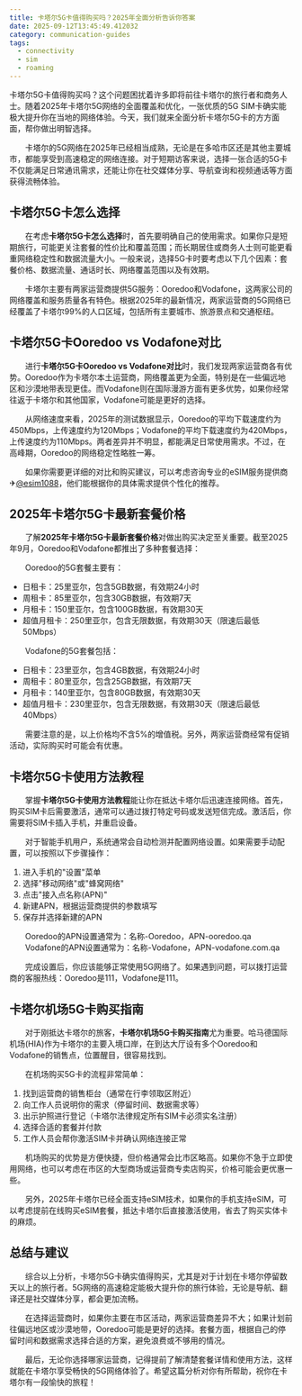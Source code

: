 ```yaml
---
title: 卡塔尔5G卡值得购买吗？2025年全面分析告诉你答案
date: 2025-09-12T13:45:49.412032
category: communication-guides
tags:
  - connectivity
  - sim
  - roaming
---
```


卡塔尔5G卡值得购买吗？这个问题困扰着许多即将前往卡塔尔的旅行者和商务人士。随着2025年卡塔尔5G网络的全面覆盖和优化，一张优质的5G SIM卡确实能极大提升你在当地的网络体验。今天，我们就来全面分析卡塔尔5G卡的方方面面，帮你做出明智选择。

　　卡塔尔的5G网络在2025年已经相当成熟，无论是在多哈市区还是其他主要城市，都能享受到高速稳定的网络连接。对于短期访客来说，选择一张合适的5G卡不仅能满足日常通讯需求，还能让你在社交媒体分享、导航查询和视频通话等方面获得流畅体验。

## 卡塔尔5G卡怎么选择

　　在考虑**卡塔尔5G卡怎么选择**时，首先要明确自己的使用需求。如果你只是短期旅行，可能更关注套餐的性价比和覆盖范围；而长期居住或商务人士则可能更看重网络稳定性和数据流量大小。一般来说，选择5G卡时要考虑以下几个因素：套餐价格、数据流量、通话时长、网络覆盖范围以及有效期。

　　卡塔尔主要有两家运营商提供5G服务：Ooredoo和Vodafone，这两家公司的网络覆盖和服务质量各有特色。根据2025年的最新情况，两家运营商的5G网络已经覆盖了卡塔尔99%的人口区域，包括所有主要城市、旅游景点和交通枢纽。

## 卡塔尔5G卡Ooredoo vs Vodafone对比

　　进行**卡塔尔5G卡Ooredoo vs Vodafone对比**时，我们发现两家运营商各有优势。Ooredoo作为卡塔尔本土运营商，网络覆盖更为全面，特别是在一些偏远地区和沙漠地带表现更佳。而Vodafone则在国际漫游方面有更多优势，如果你经常往返于卡塔尔和其他国家，Vodafone可能是更好的选择。

　　从网络速度来看，2025年的测试数据显示，Ooredoo的平均下载速度约为450Mbps，上传速度约为120Mbps；Vodafone的平均下载速度约为420Mbps，上传速度约为110Mbps。两者差异并不明显，都能满足日常使用需求。不过，在高峰期，Ooredoo的网络稳定性略胜一筹。

　　如果你需要更详细的对比和购买建议，可以考虑咨询专业的eSIM服务提供商✈[@esim1088](https://t.me/s/esim1088)，他们能根据你的具体需求提供个性化的推荐。

## 2025年卡塔尔5G卡最新套餐价格

　　了解**2025年卡塔尔5G卡最新套餐价格**对做出购买决定至关重要。截至2025年9月，Ooredoo和Vodafone都推出了多种套餐选择：

　　Ooredoo的5G套餐主要有：
- 日租卡：25里亚尔，包含5GB数据，有效期24小时
- 周租卡：85里亚尔，包含30GB数据，有效期7天
- 月租卡：150里亚尔，包含100GB数据，有效期30天
- 超值月租卡：250里亚尔，包含无限数据，有效期30天（限速后最低50Mbps）

　　Vodafone的5G套餐包括：
- 日租卡：23里亚尔，包含4GB数据，有效期24小时
- 周租卡：80里亚尔，包含25GB数据，有效期7天
- 月租卡：140里亚尔，包含80GB数据，有效期30天
- 超值月租卡：230里亚尔，包含无限数据，有效期30天（限速后最低40Mbps）

　　需要注意的是，以上价格均不含5%的增值税。另外，两家运营商经常有促销活动，实际购买时可能会有优惠。

## 卡塔尔5G卡使用方法教程

　　掌握**卡塔尔5G卡使用方法教程**能让你在抵达卡塔尔后迅速连接网络。首先，购买SIM卡后需要激活，通常可以通过拨打特定号码或发送短信完成。激活后，你需要将SIM卡插入手机，并重启设备。

　　对于智能手机用户，系统通常会自动检测并配置网络设置。如果需要手动配置，可以按照以下步骤操作：
1. 进入手机的"设置"菜单
2. 选择"移动网络"或"蜂窝网络"
3. 点击"接入点名称(APN)"
4. 新建APN，根据运营商提供的参数填写
5. 保存并选择新建的APN

　　Ooredoo的APN设置通常为：名称-Ooredoo，APN-ooredoo.qa
　　Vodafone的APN设置通常为：名称-Vodafone，APN-vodafone.com.qa

　　完成设置后，你应该能够正常使用5G网络了。如果遇到问题，可以拨打运营商的客服热线：Ooredoo是111，Vodafone是111。

## 卡塔尔机场5G卡购买指南

　　对于刚抵达卡塔尔的旅客，**卡塔尔机场5G卡购买指南**尤为重要。哈马德国际机场(HIA)作为卡塔尔的主要入境口岸，在到达大厅设有多个Ooredoo和Vodafone的销售点，位置醒目，很容易找到。

　　在机场购买5G卡的流程非常简单：
1. 找到运营商的销售柜台（通常在行李领取区附近）
2. 向工作人员说明你的需求（停留时间、数据需求等）
3. 出示护照进行登记（卡塔尔法律规定所有SIM卡必须实名注册）
4. 选择合适的套餐并付款
5. 工作人员会帮你激活SIM卡并确认网络连接正常

　　机场购买的优势是方便快捷，但价格通常会比市区略高。如果你不急于立即使用网络，也可以考虑在市区的大型商场或运营商专卖店购买，价格可能会更优惠一些。

　　另外，2025年卡塔尔已经全面支持eSIM技术，如果你的手机支持eSIM，可以考虑提前在线购买eSIM套餐，抵达卡塔尔后直接激活使用，省去了购买实体卡的麻烦。

## 总结与建议

　　综合以上分析，卡塔尔5G卡确实值得购买，尤其是对于计划在卡塔尔停留数天以上的旅行者。5G网络的高速稳定能极大提升你的旅行体验，无论是导航、翻译还是社交媒体分享，都会更加流畅。

　　在选择运营商时，如果你主要在市区活动，两家运营商差异不大；如果计划前往偏远地区或沙漠地带，Ooredoo可能是更好的选择。套餐方面，根据自己的停留时间和数据需求选择合适的方案，避免浪费或不够用的情况。

　　最后，无论你选择哪家运营商，记得提前了解清楚套餐详情和使用方法，这样就能在卡塔尔享受畅快的5G网络体验了。希望这篇分析对你有所帮助，祝你在卡塔尔有一段愉快的旅程！